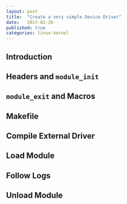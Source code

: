 ```yaml
---
layout: post
title:  "Create a very simple Device Driver"
date:   2017-02-26
published: true
categories: linux-kernel
---
```


## Introduction

## Headers and `module_init`

## `module_exit` and Macros

## Makefile

## Compile External Driver

## Load Module

## Follow Logs

## Unload Module
